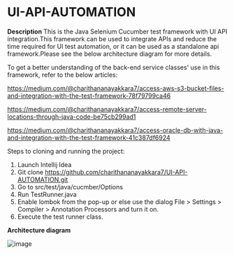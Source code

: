 # UI-API-AUTOMATION

**Description**
This is the Java Selenium Cucumber test framework with UI API integration.This framework can be used to integrate APIs and reduce the time required for UI test automation, or it can be used as a standalone api framework.Please see the below architecture diagram for more details.

To get a better understanding of the back-end service classes' use in this framework, refer to the below articles:

https://medium.com/@charithananayakkara7/access-aws-s3-bucket-files-and-integration-with-the-test-framework-78f79799ca46

https://medium.com/@charithananayakkara7/access-remote-server-locations-through-java-code-be75cb299ad1

https://medium.com/@charithananayakkara7/access-oracle-db-with-java-and-integration-with-the-test-framework-41c387df6924

Steps to cloning and running the project:

1) Launch Intellij Idea
2) Git clone https://github.com/charithananayakkara7/UI-API-AUTOMATION.git
3) Go to src/test/java/cucmber/Options
4) Run TestRunner.java
5) Enable lombok from the pop-up or else use the dialog File > Settings > Compiler > Annotation Processors and turn it on.
6) Execute the test runner class.

**Architecture diagram**

![image](https://user-images.githubusercontent.com/49636974/160889891-4c88845f-e702-42df-921a-b3d8f0e4894c.png)

